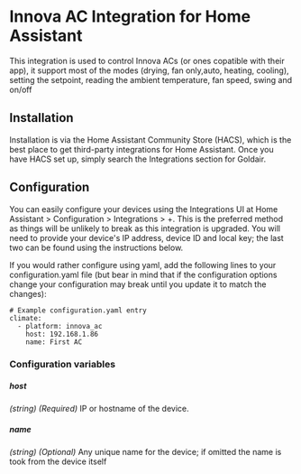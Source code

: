 # Innova AC Integration for Home Assistant

This integration is used to control Innova ACs (or ones copatible with their app), 
it support most of the modes (drying, fan only,auto, heating, cooling), 
setting the setpoint, reading the ambient temperature, fan speed, swing and on/off

## Installation
Installation is via the Home Assistant Community Store (HACS), which is the best place to get third-party integrations for Home Assistant. Once you have HACS set up, simply search the Integrations section for Goldair.

## Configuration
You can easily configure your devices using the Integrations UI at Home Assistant > Configuration > Integrations > +. This is the preferred method as things will be unlikely to break as this integration is upgraded. You will need to provide your device's IP address, device ID and local key; the last two can be found using the instructions below.

If you would rather configure using yaml, add the following lines to your configuration.yaml file (but bear in mind that if the configuration options change your configuration may break until you update it to match the changes):

```
# Example configuration.yaml entry
climate:
  - platform: innova_ac
    host: 192.168.1.86
    name: First AC
```

### Configuration variables
##### host
*(string) (Required)* IP or hostname of the device.
##### name
*(string) (Optional)* Any unique name for the device; if omitted the name is took from the device itself